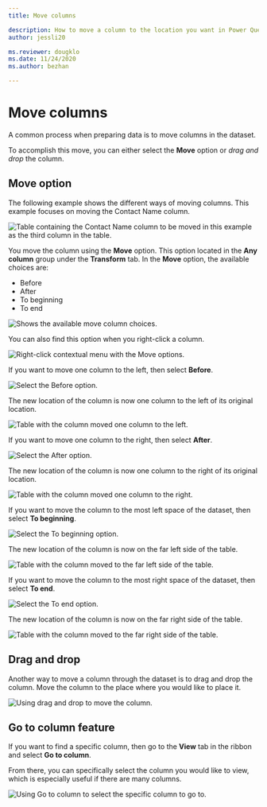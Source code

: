 ```yaml
---
title: Move columns

description: How to move a column to the location you want in Power Query.
author: jessli20

ms.reviewer: dougklo
ms.date: 11/24/2020
ms.author: bezhan

---
```


# Move columns

A common process when preparing data is to move columns in the dataset. 

To accomplish this move, you can either select the **Move** option or *drag and drop* the column.



## Move option


The following example shows the different ways of moving columns. This example focuses on moving the Contact Name column.

![Table containing the Contact Name column to be moved in this example as the third column in the table.](images/move-column-before.png)

You move the column using the **Move** option. This option located in the **Any column** group under the **Transform** tab. In the **Move** option, the available choices are:

* Before
* After
* To beginning 
* To end

![Shows the available move column choices.](images/move-column-move-options.png)

You can also find this option when you right-click a column.

![Right-click contextual menu with the Move options.](images/move-column-move-options-right-click.png)

If you want to move one column to the left, then select **Before**.

![Select the Before option.](images/move-column-move-before.png)

The new location of the column is now one column to the left of its original location.

![Table with the column moved one column to the left.](images/move-column-move-before-done.png)


If you want to move one column to the right, then select **After**.

![Select the After option.](images/move-column-move-after.png)

The new location of the column is now one column to the right of its original location.

![Table with the column moved one column to the right.](images/move-column-move-after-done.png)

If you want to move the column to the most left space of the dataset, then select **To beginning**.

![Select the To beginning option.](images/move-column-move-to-beginning.png)

The new location of the column is now on the far left side of the table.

![Table with the column moved to the far left side of the table.](images/move-column-move-to-beginning-done.png)

If you want to move the column to the most right space of the dataset, then select **To end**.

![Select the To end option.](images/move-column-move-to-end.png)

The new location of the column is now on the far right side of the table.

![Table with the column moved to the far right side of the table.](images/move-column-move-to-end-done.png)

## Drag and drop

Another way to move a column through the dataset is to drag and drop the column.
Move the column to the place where you would like to place it.

![Using drag and drop to move the column.](images/move-column-drag-and-drop.png)

## Go to column feature

If you want to find a specific column, then go to the **View** tab in the ribbon and select **Go to column**.

From there, you can specifically select the column you would like to view, which is especially useful if there are many columns.

![Using Go to column to select the specific column to go to.](images/move-column-go-to-column.png)

